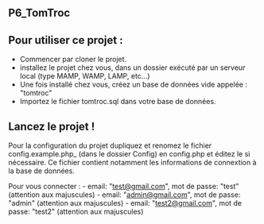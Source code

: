 ## P6_TomTroc

## Pour utiliser ce projet : 

- Commencer par cloner le projet. 
- installez le projet chez vous, dans un dossier exécuté par un serveur local (type MAMP, WAMP, LAMP, etc...)
- Une fois installé chez vous, créez un base de données vide appelée : "tomtroc"
- Importez le fichier tomtroc.sql dans votre base de données.

## Lancez le projet ! 

Pour la configuration du projet dupliquez et renomez le fichier config.example.php_ (dans le dossier Config) en config.php et éditez le si nécessaire. 
Ce fichier contient notamment les informations de connextion à la base de données. 

Pour vous connecter :
    - email: "test@gmail.com", mot de passe: "test" (attention aux majuscules)
    - email: "admin@gmail.com", mot de passe: "admin" (attention aux majuscules)
    - email: "test2@gmail.com", mot de passe: "test2" (attention aux majuscules)